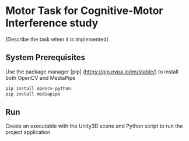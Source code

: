 # Motor Task for Cognitive-Motor Interference study

(Describe the task when it is implemented)

## System Prerequisites
Use the package manager [pip] (https://pip.pypa.io/en/stable/) to install both OpenCV and MediaPipe

```bash
pip install opencv-python
pip install mediapipe
```

## Run
Create an executable with the Unity3D scene and Python script to run the project application

